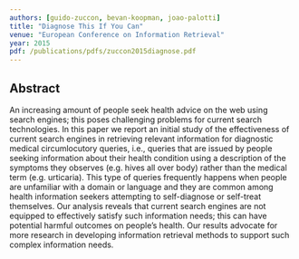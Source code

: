 ```yaml
---
authors: [guido-zuccon, bevan-koopman, joao-palotti]
title: "Diagnose This If You Can"
venue: "European Conference on Information Retrieval"
year: 2015
pdf: /publications/pdfs/zuccon2015diagnose.pdf
---
```


## Abstract

An increasing amount of people seek health advice on the web using search engines; this poses challenging problems for current
search technologies. In this paper we report an initial study of the effectiveness of current search engines in retrieving relevant information for diagnostic medical circumlocutory queries, i.e., queries that are issued by people seeking information about their health condition using a description of the symptoms they observes (e.g. hives all over body) rather than the medical term (e.g. urticaria). This type of queries frequently happens when people are unfamiliar with a domain or language and they are common among health information seekers attempting to self-diagnose or self-treat themselves. Our analysis reveals that current search engines are not equipped to effectively satisfy such information needs; this can have potential harmful outcomes on people’s health. Our results advocate for more research in developing information retrieval methods to support such complex information needs.
